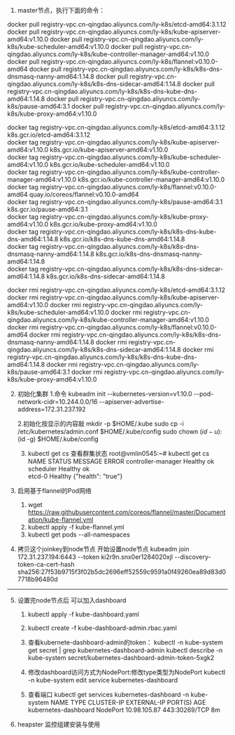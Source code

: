 1. master节点，执行下面的命令：

docker pull registry-vpc.cn-qingdao.aliyuncs.com/ly-k8s/etcd-amd64:3.1.12
docker pull registry-vpc.cn-qingdao.aliyuncs.com/ly-k8s/kube-apiserver-amd64:v1.10.0
docker pull registry-vpc.cn-qingdao.aliyuncs.com/ly-k8s/kube-scheduler-amd64:v1.10.0
docker pull registry-vpc.cn-qingdao.aliyuncs.com/ly-k8s/kube-controller-manager-amd64:v1.10.0
docker pull registry-vpc.cn-qingdao.aliyuncs.com/ly-k8s/flannel:v0.10.0-amd64
docker pull registry-vpc.cn-qingdao.aliyuncs.com/ly-k8s/k8s-dns-dnsmasq-nanny-amd64:1.14.8
docker pull registry-vpc.cn-qingdao.aliyuncs.com/ly-k8s/k8s-dns-sidecar-amd64:1.14.8
docker pull registry-vpc.cn-qingdao.aliyuncs.com/ly-k8s/k8s-dns-kube-dns-amd64:1.14.8
docker pull registry-vpc.cn-qingdao.aliyuncs.com/ly-k8s/pause-amd64:3.1
docker pull registry-vpc.cn-qingdao.aliyuncs.com/ly-k8s/kube-proxy-amd64:v1.10.0
    
docker tag registry-vpc.cn-qingdao.aliyuncs.com/ly-k8s/etcd-amd64:3.1.12 k8s.gcr.io/etcd-amd64:3.1.12  
docker tag registry-vpc.cn-qingdao.aliyuncs.com/ly-k8s/kube-apiserver-amd64:v1.10.0 k8s.gcr.io/kube-apiserver-amd64:v1.10.0  
docker tag registry-vpc.cn-qingdao.aliyuncs.com/ly-k8s/kube-scheduler-amd64:v1.10.0 k8s.gcr.io/kube-scheduler-amd64:v1.10.0  
docker tag registry-vpc.cn-qingdao.aliyuncs.com/ly-k8s/kube-controller-manager-amd64:v1.10.0 k8s.gcr.io/kube-controller-manager-amd64:v1.10.0  
docker tag registry-vpc.cn-qingdao.aliyuncs.com/ly-k8s/flannel:v0.10.0-amd64 quay.io/coreos/flannel:v0.10.0-amd64  
docker tag registry-vpc.cn-qingdao.aliyuncs.com/ly-k8s/pause-amd64:3.1 k8s.gcr.io/pause-amd64:3.1  
docker tag registry-vpc.cn-qingdao.aliyuncs.com/ly-k8s/kube-proxy-amd64:v1.10.0 k8s.gcr.io/kube-proxy-amd64:v1.10.0  
docker tag registry-vpc.cn-qingdao.aliyuncs.com/ly-k8s/k8s-dns-kube-dns-amd64:1.14.8 k8s.gcr.io/k8s-dns-kube-dns-amd64:1.14.8  
docker tag registry-vpc.cn-qingdao.aliyuncs.com/ly-k8s/k8s-dns-dnsmasq-nanny-amd64:1.14.8 k8s.gcr.io/k8s-dns-dnsmasq-nanny-amd64:1.14.8  
docker tag registry-vpc.cn-qingdao.aliyuncs.com/ly-k8s/k8s-dns-sidecar-amd64:1.14.8 k8s.gcr.io/k8s-dns-sidecar-amd64:1.14.8 

docker rmi registry-vpc.cn-qingdao.aliyuncs.com/ly-k8s/etcd-amd64:3.1.12
docker rmi registry-vpc.cn-qingdao.aliyuncs.com/ly-k8s/kube-apiserver-amd64:v1.10.0
docker rmi registry-vpc.cn-qingdao.aliyuncs.com/ly-k8s/kube-scheduler-amd64:v1.10.0
docker rmi registry-vpc.cn-qingdao.aliyuncs.com/ly-k8s/kube-controller-manager-amd64:v1.10.0
docker rmi registry-vpc.cn-qingdao.aliyuncs.com/ly-k8s/flannel:v0.10.0-amd64
docker rmi registry-vpc.cn-qingdao.aliyuncs.com/ly-k8s/k8s-dns-dnsmasq-nanny-amd64:1.14.8
docker rmi registry-vpc.cn-qingdao.aliyuncs.com/ly-k8s/k8s-dns-sidecar-amd64:1.14.8
docker rmi registry-vpc.cn-qingdao.aliyuncs.com/ly-k8s/k8s-dns-kube-dns-amd64:1.14.8
docker rmi registry-vpc.cn-qingdao.aliyuncs.com/ly-k8s/pause-amd64:3.1
docker rmi registry-vpc.cn-qingdao.aliyuncs.com/ly-k8s/kube-proxy-amd64:v1.10.0


2. 初始化集群
    1.命令
        kubeadm init --kubernetes-version=v1.10.0 --pod-network-cidr=10.244.0.0/16 --apiserver-advertise-address=172.31.237.192

    2.初始化按显示的内容敲
        mkdir -p $HOME/.kube
        sudo cp -i /etc/kubernetes/admin.conf $HOME/.kube/config
        sudo chown $(id -u):$(id -g) $HOME/.kube/config

    3. kubectl get cs 查看群集状态
        root@vmlin0545:~# kubectl get cs
        NAME                 STATUS    MESSAGE              ERROR
        controller-manager   Healthy   ok                   
        scheduler            Healthy   ok                   
        etcd-0               Healthy   {"health": "true"}   

3. 启用基于flannel的Pod网络
    1. wget https://raw.githubusercontent.com/coreos/flannel/master/Documentation/kube-flannel.yml
    2. kubectl apply -f  kube-flannel.yml
    3. kubectl get pods --all-namespaces
    
4. 拷贝这个joinkey到node节点 开始设置node节点
kubeadm join 172.31.237.194:6443 --token ki2r9n.snx0er1284020xjl --discovery-token-ca-cert-hash sha256:27f53b9715f3f02b5dc2696eff52559c9591a0f49260ea89d83d07718b96480d
--------------------------------------------------------------------------------------------------------------------------------------------------------------------------
5. 设置完node节点后 可以加入dashboard
    1. kubectl apply -f kube-dashboard.yaml
    2. kubectl create -f kube-dashboard-admin.rbac.yaml
    3. 查看kubernete-dashboard-admin的token：
        kubectl -n kube-system get secret | grep kubernetes-dashboard-admin
        kubectl describe -n kube-system secret/kubernetes-dashboard-admin-token-5xgk2
          
    4. 修改dashboard访问方式为NodePort:修改type类型为NodePort
        kubectl -n kube-system edit service kubernetes-dashboard 
            
    5. 查看端口
        kubectl get services kubernetes-dashboard -n kube-system
        NAME                   TYPE       CLUSTER-IP     EXTERNAL-IP   PORT(S)         AGE
        kubernetes-dashboard   NodePort   10.98.105.87   <none>        443:30269/TCP   8m
6. heapster 监控组建安装与使用
    
